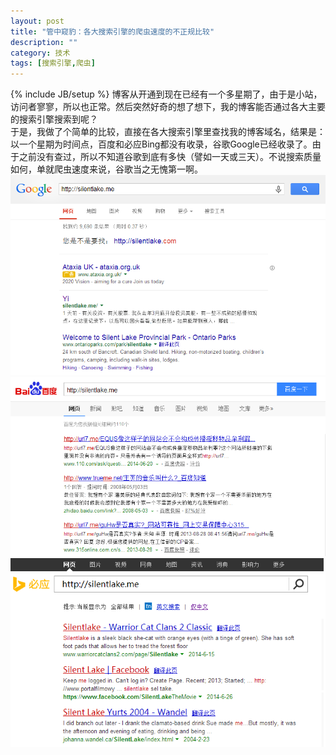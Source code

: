 ```yaml
---
layout: post
title: "管中窥豹：各大搜索引擎的爬虫速度的不正规比较"
description: ""
category: 技术
tags: [搜索引擎,爬虫]
---
```

{% include JB/setup %}
博客从开通到现在已经有一个多星期了，由于是小站，访问者寥寥，所以也正常。然后突然好奇的想了想下，我的博客能否通过各大主要的搜索引擎搜索到呢？   
于是，我做了个简单的比较，直接在各大搜索引擎里查找我的博客域名，结果是：以一个星期为时间点，百度和必应Bing都没有收录，谷歌Google已经收录了。由于之前没有查过，所以不知道谷歌到底有多快（譬如一天或三天）。不说搜索质量如何，单就爬虫速度来说，谷歌当之无愧第一啊。  
![Google](/assets/image/spider_google.png)   
![Baidu](/assets/image/spider_baidu.png)   
![Bing](/assets/image/spider_bing.png)    


